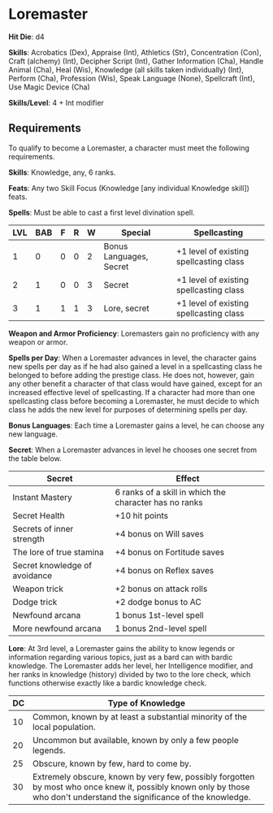 # Loremaster

**Hit Die**: d4

**Skills**: Acrobatics (Dex), Appraise (Int), Athletics (Str), Concentration (Con), Craft (alchemy) (Int), Decipher Script (Int), Gather Information (Cha), Handle Animal (Cha), Heal (Wis), Knowledge (all skills taken individually) (Int), Perform (Cha), Profession (Wis), Speak Language (None), Spellcraft (Int), Use Magic Device (Cha)

**Skills/Level**: 4 + Int modifier

## Requirements

To qualify to become a Loremaster, a character must meet the following requirements.

**Skills**: Knowledge, any, 6 ranks.

**Feats**: Any two Skill Focus (Knowledge [any individual Knowledge skill]) feats.

**Spells**: Must be able to cast a first level divination spell.

LVL | BAB | F | R | W | Special | Spellcasting
--- | --- | - | - | - | ------- | ------------
1   | 0   | 0 | 0 | 2 | Bonus Languages, Secret| +1 level of existing spellcasting class 
2   | 1   | 0 | 0 | 3 | Secret| +1 level of existing spellcasting class
3   | 1   | 1 | 1 | 3 | Lore, secret | +1 level of existing spellcasting class      

**Weapon and Armor Proficiency**: Loremasters gain no proficiency with any weapon or armor.

**Spells per Day**: When a Loremaster advances in level, the character gains new spells per day as if he had also gained a level in a spellcasting class he belonged to before adding the prestige class. He does not, however, gain any other benefit a character of that class would have gained, except for an increased effective level of spellcasting. If a character had more than one spellcasting class before becoming a Loremaster, he must decide to which class he adds the new level for purposes of determining spells per day.

**Bonus Languages**: Each time a Loremaster gains a level, he can choose any new language.

**Secret**: When a Loremaster advances in level he chooses one secret from the table below.

Secret | Effect
------ | ------
Instant Mastery | 6 ranks of a skill in which the character has no ranks
Secret Health | +10 hit points
Secrets of inner strength | +4 bonus on Will saves
The lore of true stamina | +4 bonus on Fortitude saves
Secret knowledge of avoidance | +4 bonus on Reflex saves
Weapon trick | +2 bonus on attack rolls
Dodge trick | +2 dodge bonus to AC
Newfound arcana | 1 bonus 1st-level spell
More newfound arcana | 1 bonus 2nd-level spell

**Lore**: At 3rd level, a Loremaster gains the ability to know legends or information regarding various topics, just as a bard can with bardic knowledge. The Loremaster adds her level, her Intelligence modifier, and her ranks in knowledge (history) divided by two to the lore check, which functions otherwise exactly like a bardic knowledge check.

DC | Type of Knowledge
-- | -----------------
10 | Common, known by at least a substantial minority of the local population.
20 | Uncommon but available, known by only a few people legends.
25 | Obscure, known by few, hard to come by.
30 | Extremely obscure, known by very few, possibly forgotten by most who once knew it, possibly known only by those who don't understand the significance of the knowledge.
